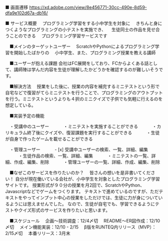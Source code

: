 ■ 画面遷移
https://xd.adobe.com/view/8e456771-30cc-490e-8d59-dfa9e102d67a-db16/

■ サービス概要
　プログラミング学習をする小中学生を対象に
　きちんと身につくようなプログラミングの小テストを実施でき、
　生徒同士の作品を見せ合うことのできる
　プログラミング学習サービスです

　■メインのターゲットユーザー
　ScratchやPythonによるプログラミング学習を開始したばかりの
　小中学生、また、プログラミング授業を教える講師

　■ユーザーが抱える課題
会社はFC展開をしており、FCからよくある話として、講師陣は学んだ内容を生徒が理解したかどうかを確認するのが難しいそうです。

　■解決方法
　授業をした後に、授業の内容を補完するミニテストという形で自宅などで復習がてらミニテストを行うことで、プログラミングのアウトプットを行う。ミニテストというよりも４択のミニクイズで子供でも気軽に行えるのを想定している。

　■実装予定の機能

　・受講中のユーザー
　　　・ミニテストを実施することができる
　　　・カリキュラム終了後にクイズや、復習課題を実行することができる
　　　・生徒が自身で作ったゲームを載せることができる

　・管理ユーザー
　　　- [x] 受講中ユーザーの検索、一覧、詳細、編集
　　　・生徒作品の検索、一覧、詳細、編集
　　　・ミニテストの一覧、詳細、作成、編集、削除
　　　・管理ユーザーの一覧、詳細、作成、編集、削除

　■なぜこのサービスを作りたいのか？
　皆さんの想いを是非書いてください！
自分が現在働いている会社が、小中学生を対象としたプログラミング学習サイトです。
授業形式が９０分の授業を月2回で、ScratchやPython、Javascriptなどでゲームをつくります。
テキストで進めているのですが、ただテキストをやってインプット中心の授業をしただけでは、生徒に力が身についているようには思えませんでした。
なので、生徒が自宅でも、学習できるようにテストやクイズ形式のサービスを作りたいと思います。

　■スケジュール
　企画〜技術調査：12/4〆切
　README〜ER図作成：12/10 〆切
　メイン機能実装：12/10 - 2/15
　β版をRUNTEQ内リリース（MVP）：2/15〆切
　本番リリース：3月末
